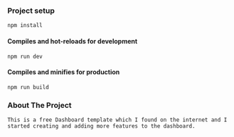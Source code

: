 ### Project setup
```
npm install
```

#### Compiles and hot-reloads for development
```
npm run dev
```

#### Compiles and minifies for production
```
npm run build
```

### About The Project
```
This is a free Dashboard template which I found on the internet and I started creating and adding more features to the dashboard.
```
